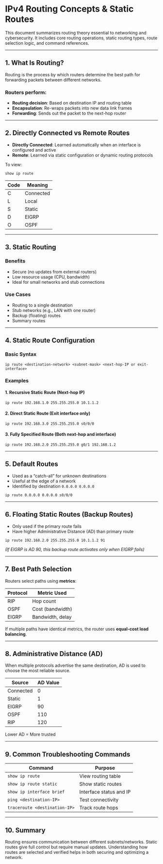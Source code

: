 # IPv4 Routing Concepts & Static Routes

This document summarizes routing theory essential to networking and cybersecurity. It includes core routing operations, static routing types, route selection logic, and command references.

---

## 1. What Is Routing?

Routing is the process by which routers determine the best path for forwarding packets between different networks.

### Routers perform:
- **Routing decision**: Based on destination IP and routing table
- **Encapsulation**: Re-wraps packets into new data link frames
- **Forwarding**: Sends out the packet to the next-hop router

---

## 2. Directly Connected vs Remote Routes

- **Directly Connected**: Learned automatically when an interface is configured and active  
- **Remote**: Learned via static configuration or dynamic routing protocols

To view:
```
show ip route
```

| Code | Meaning          |
|------|------------------|
| C    | Connected        |
| L    | Local            |
| S    | Static           |
| D    | EIGRP            |
| O    | OSPF             |

---

## 3. Static Routing

### Benefits
- Secure (no updates from external routers)
- Low resource usage (CPU, bandwidth)
- Ideal for small networks and stub connections

### Use Cases
- Routing to a single destination
- Stub networks (e.g., LAN with one router)
- Backup (floating) routes
- Summary routes

---

## 4. Static Route Configuration

### Basic Syntax
```
ip route <destination-network> <subnet-mask> <next-hop-IP or exit-interface>
```

### Examples

#### 1. Recursive Static Route (Next-hop IP)
```
ip route 192.168.1.0 255.255.255.0 10.1.1.2
```

#### 2. Direct Static Route (Exit interface only)
```
ip route 192.168.3.0 255.255.255.0 s0/0/0
```

#### 3. Fully Specified Route (Both next-hop and interface)
```
ip route 192.168.2.0 255.255.255.0 g0/1 192.168.1.2
```

---

## 5. Default Routes

- Used as a “catch-all” for unknown destinations  
- Useful at the edge of a network  
- Identified by destination `0.0.0.0 0.0.0.0`

```
ip route 0.0.0.0 0.0.0.0 s0/0/0
```

---

## 6. Floating Static Routes (Backup Routes)

- Only used if the primary route fails
- Have higher Administrative Distance (AD) than primary route

```
ip route 192.168.2.0 255.255.255.0 10.1.1.2 91
```

*(If EIGRP is AD 90, this backup route activates only when EIGRP fails)*

---

## 7. Best Path Selection

Routers select paths using **metrics**:

| Protocol | Metric Used         |
|----------|---------------------|
| RIP      | Hop count           |
| OSPF     | Cost (bandwidth)    |
| EIGRP    | Bandwidth, delay    |

If multiple paths have identical metrics, the router uses **equal-cost load balancing**.

---

## 8. Administrative Distance (AD)

When multiple protocols advertise the same destination, AD is used to choose the most reliable source.

| Source        | AD Value |
|---------------|----------|
| Connected     | 0        |
| Static        | 1        |
| EIGRP         | 90       |
| OSPF          | 110      |
| RIP           | 120      |

Lower AD = More trusted

---

## 9. Common Troubleshooting Commands

| Command                              | Purpose                             |
|--------------------------------------|-------------------------------------|
| `show ip route`                      | View routing table                  |
| `show ip route static`              | Show static routes                  |
| `show ip interface brief`           | Interface status and IP             |
| `ping <destination-IP>`             | Test connectivity                   |
| `traceroute <destination-IP>`       | Track route hops                    |

---

## 10. Summary

Routing ensures communication between different subnets/networks. Static routes give full control but require manual updates. Understanding how routes are selected and verified helps in both securing and optimizing a network.

